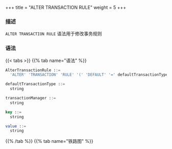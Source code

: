 +++
title = "ALTER TRANSACTION RULE"
weight = 5
+++

### 描述

`ALTER TRANSACTION RULE` 语法用于修改事务规则

### 语法

{{< tabs >}}
{{% tab name="语法" %}}
```sql
AlterTransactionRule ::=
  'ALTER' 'TRANSACTION' 'RULE' '(' 'DEFAULT' '=' defaultTransactionType ',' 'TYPE' '(' 'NAME' '=' transactionManager ',' 'PROPERTIES' '(' key '=' value (',' key '=' value)* ')' ')' ')'

defaultTransactionType ::=
  string

transactionManager ::=
  string

key ::=
  string

value ::=
  string
```
{{% /tab %}}
{{% tab name="铁路图" %}}
<iframe frameborder="0" name="diagram" id="diagram" width="100%" height="100%"></iframe>
{{% /tab %}}
{{< /tabs >}}

### 补充说明

- `defaultTransactionType` 支持 `LOCAL`、`XA`、`BASE`

- `transactionManager` 支持  `Atomikos`、`Narayana` 和 `Bitronix`

### 示例

- 修改事务规则配置

```sql
ALTER TRANSACTION RULE(
  DEFAULT="XA”,TYPE(NAME="Narayana”, PROPERTIES(“databaseName"="jbossts”,“host"="127.0.0.1”))
);
```

### 保留字

`ALTER`、`TRANSACTION`、`RULE`、`DEFAULT`、`TYPE`、`NAME`、`PROPERTIES`

### 相关链接

- [保留字](/cn/reference/distsql/syntax/reserved-word/)